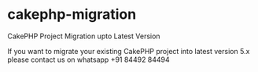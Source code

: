 # cakephp-migration
CakePHP Project Migration upto Latest Version

If you want to migrate your existing CakePHP project into latest version 5.x please contact us on whatsapp +91 84492 84494
